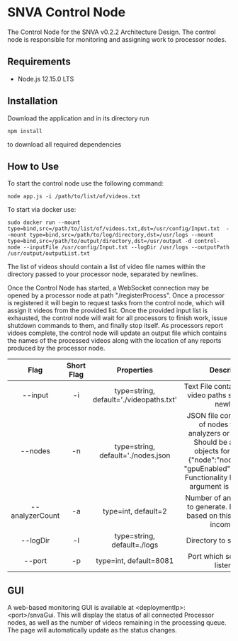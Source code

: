 # SNVA Control Node

The Control Node for the SNVA v0.2.2 Architecture Design. The control node is responsible for monitoring and assigning work to processor nodes.

## Requirements

- Node.js 12.15.0 LTS

## Installation

Download the application and in its directory run
```
npm install 
```
to download all required dependencies

## How to Use

To start the control node use the following command:

```
node app.js -i /path/to/list/of/videos.txt
```

To start via docker use:
```
sudo docker run --mount type=bind,src=/path/to/list/of/videos.txt,dst=/usr/config/Input.txt  --mount type=bind,src=/path/to/log/directory,dst=/usr/logs --mount type=bind,src=/path/to/output/directory,dst=/usr/output -d control-node --inputFile /usr/config/Input.txt --logDir /usr/logs --outputPath /usr/output/outputList.txt
```

The list of videos should contain a list of video file names within the directory passed to your processor node, separated by newlines.

Once the Control Node has started, a WebSocket connection may be opened by a processor node at path "/registerProcess".  Once a processor is registered it will begin to request tasks from the control node, which will assign it videos from the provided list.  Once the provided input list is exhausted, the control node will wait for all processors to finish work, issue shutdown commands to them, and finally stop itself. As processors report vidoes complete, the control node will update an output file which contains the names of the processed videos along with the location of any reports produced by the processor node.


Flag | Short Flag | Properties | Description
:------:|:---------------:|:---------------------:|:-----------:
--input|-i|type=string, default='./videopaths.txt'|Text File containing a list of video paths separated by newlines
--nodes|-n|type=string, default='./nodes.json| JSON file containing a list of nodes to use as analyzers or processors. Should be an array of objects formatted as: {"node":"nodeLocation", "gpuEnabled":"true\|false"}. Functionality based on this argument is incomplete.
--analyzerCount|-a|type=int, default=2|Number of analyzer nodes to generate. Functionality based on this argument is incomplete.
--logDir|-l|type=string, default=./logs|Directory to save log files.
--port|-p|type=int, default=8081|Port which server should listen on.

## GUI

A web-based monitoring GUI is available at \<deploymentIp\>:\<port\>/snvaGui. This will display the status of all connected Processor nodes, as well as the number of videos remaining in the processing queue. The page will automatically update as the status changes.
